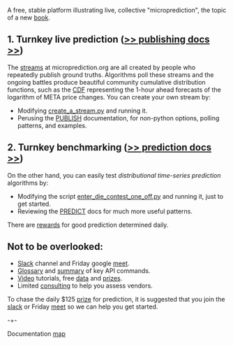A free, stable platform illustrating live, collective "microprediction", the topic of a new [book](https://microprediction.github.io/microprediction/book.html).

## 1. Turnkey live prediction ([>> publishing docs >>](https://microprediction.github.io/microprediction/publish.html))

The [streams](https://www.microprediction.org/browse_streams.html) at
microprediction.org are all created by people who repeatedly publish ground truths. Algorithms
poll these streams and the ongoing battles produce 
beautiful community cumulative distribution functions, such as the [CDF](https://www.microprediction.org/stream_dashboard.html?stream=faang_1&horizon=3555) representing the 1-hour ahead
forecasts of the logarithm of META price changes. You can create your own stream by:
 - Modifying [create_a_stream.py](https://github.com/microprediction/microprediction/blob/master/hello_world/create_a_stream.py) and running it. 
 - Perusing the [PUBLISH](https://microprediction.github.io/microprediction/publish.html)  documentation, for non-python options, polling patterns, and examples.   

## 2. Turnkey benchmarking ([>> prediction docs >>](https://microprediction.github.io/microprediction/predict.html))

On the other hand, you can easily test *distributional time-series prediction* algorithms by: 

 - Modifying the script
[enter_die_contest_one_off.py](https://github.com/microprediction/microprediction/blob/master/hello_world/enter_die_contest_one_off.py) and running it, just to get started.
 - Reviewing the [PREDICT](https://microprediction.github.io/microprediction/predict.html) docs for much more useful patterns. 

There are [rewards](https://www.microprediction.com/competitions/daily) for good prediction determined daily. 

## Not to be overlooked:

 - [Slack](https://microprediction.github.io/microprediction/slack.html) channel and Friday google [meet](https://microprediction.github.io/microprediction/meet.html).
 - [Glossary](https://microprediction.github.io/microprediction/glossary.html) and [summary](https://microprediction.github.io/microprediction/summary.html) of key API commands.
 - [Video](https://microprediction.github.io/microprediction/videos.html) tutorials, free [data](https://microprediction.github.io/microprediction/data.html) and [prizes](https://microprediction.github.io/microprediction/prizes.html). 
 - Limited [consulting](https://microprediction.github.io/microprediction/consulting.html) to help you assess vendors. 
 
 To chase the daily $125 [prize](https://www.microprediction.com/competitions/daily) for prediction, it is suggested that you join the [slack](https://microprediction.github.io/microprediction/slack.html) or Friday [meet](https://microprediction.github.io/microprediction/meet.html) so we can help you get started. 
 
-+- 

Documentation [map](https://microprediction.github.io/microprediction/map.html) 






